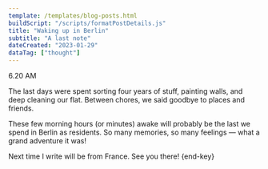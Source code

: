 ```yaml
---
template: /templates/blog-posts.html
buildScript: "/scripts/formatPostDetails.js"
title: "Waking up in Berlin"
subtitle: "A last note"
dateCreated: "2023-01-29"
dataTag: ["thought"]
---
```


6.20 AM

The last days were spent sorting four years of stuff, painting walls, and deep cleaning our flat. Between chores, we said goodbye to places and friends.

These few morning hours (or minutes) awake will probably be the last we spend in Berlin as residents. So many memories, so many feelings — what a grand adventure it was!

Next time I write will be from France. See you there! {end-key}
